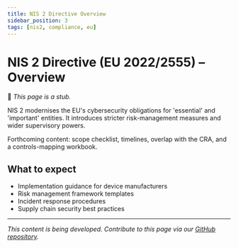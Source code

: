 ```yaml
---
title: NIS 2 Directive Overview
sidebar_position: 3
tags: [nis2, compliance, eu]
---
```

# NIS 2 Directive (EU 2022/2555) – Overview

🚧 *This page is a stub.*

NIS 2 modernises the EU's cybersecurity obligations for 'essential' and 'important' entities. It introduces stricter risk-management measures and wider supervisory powers.

Forthcoming content: scope checklist, timelines, overlap with the CRA, and a controls-mapping workbook.

## What to expect

- Implementation guidance for device manufacturers
- Risk management framework templates
- Incident response procedures
- Supply chain security best practices

---

*This content is being developed. Contribute to this page via our [GitHub repository](https://github.com/sbd-community/handbook).* 